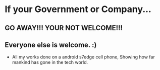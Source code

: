 # If your Government or Company...
 ## GO AWAY!!! YOUR NOT WELCOME!!!
## Everyone else is welcome. :)

- All my works done on a android s7edge cell phone, Showing how far mankind has gone in the tech world.
